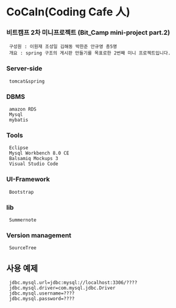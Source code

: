 # CoCaIn(Coding Cafe 人)
### 비트캠프 2차 미니프로젝트 (Bit_Camp mini-project part.2)
     구성원 : 이원재 조성일 김해동 박한준 안규영 총5명
     개요 : spring 구조의 게시판 만들기를 목표로한 2번째 미니 프로젝트입니다.

### Server-side
     tomcat&spring

### DBMS
     amazon RDS
     Mysql
     mybatis 
 
### Tools
     Eclipse
     Mysql Workbench 8.0 CE
     Balsamiq Mockups 3
     Visual Studio Code
### UI-Framework
     Bootstrap
 
### lib 
     Summernote 

### Version management
     SourceTree
 
## 사용 예제
     jdbc.mysql.url=jdbc:mysql://localhost:3306/????
     jdbc.mysql.driver=com.mysql.jdbc.Driver
     jdbc.mysql.username=????
     jdbc.mysql.password=????

